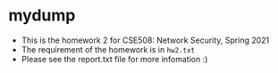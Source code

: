 # mydump
* This is the homework 2 for CSE508: Network Security, Spring 2021
* The requirement of the homework is in ```hw2.txt```
* Please see the report.txt file for more infomation :)
